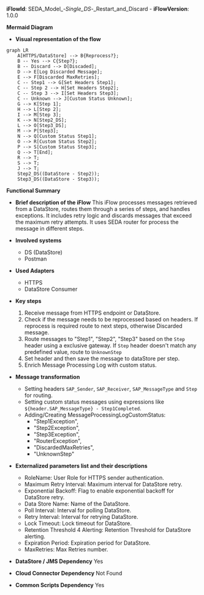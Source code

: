 **iFlowId**: SEDA_Model_-_Single_DS_-_Restart_and_Discard - **iFlowVersion**: 1.0.0

**Mermaid Diagram**
- **Visual representation of the flow**
```mermaid
graph LR
    A[HTTPS/DataStore] --> B{Reprocess?};
    B -- Yes --> C{Step?};
    B -- Discard --> D[Discaded];
    D --> E[Log Discarded Message];
    E --> F[Discarded MaxRetries];
    C -- Step1 --> G[Set Headers Step1];
    C -- Step 2 --> H[Set Headers Step2];
    C -- Step 3 --> I[Set Headers Step3];
    C -- Unknown --> J[Custom Status Unknown];
    G --> K[Step 1];
    H --> L[Step 2];
    I --> M[Step 3];
    K --> N[Step2_DS];
    L --> O[Step3_DS];
    M --> P[Step3];
    N --> Q[Custom Status Step1];
    O --> R[Custom Status Step2];
    P --> S[Custom Status Step3];
    Q --> T[End];
    R --> T;
    S --> T;
    J --> T;
    Step2_DS((DataStore - Step2));
    Step3_DS((DataStore - Step3));
```
**Functional Summary**
- **Brief description of the iFlow**
This iFlow processes messages retrieved from a DataStore, routes them through a series of steps, and handles exceptions. It includes retry logic and discards messages that exceed the maximum retry attempts. It uses SEDA router for process the message in different steps.

- **Involved systems**
    - DS (DataStore)
    - Postman

- **Used Adapters**
    - HTTPS
    - DataStore Consumer

- **Key steps**
    1. Receive message from HTTPS endpoint or DataStore.
    2. Check if the message needs to be reprocessed based on headers. If reprocess is required route to next steps, otherwise Discarded message.
    3. Route messages to "Step1", "Step2", "Step3" based on the `Step` header using a exclusive gateway. If `Step` header doesn't match any predefined value, route to `UnknownStep`
    4. Set header and then save the message to dataStore per step.
    5. Enrich Message Processing Log with custom status.

- **Message transformation**
    - Setting headers `SAP_Sender`, `SAP_Receiver`, `SAP_MessageType` and `Step` for routing.
    - Setting custom status messages using expressions like `${header.SAP_MessageType} - Step1Completed`.
    - Adding/Creating MessageProcessingLogCustomStatus:
        - "Step1Exception",
        - "Step2Exception",
        - "Step3Exception",
        - "RouterException",
        - "DiscardedMaxRetries",
        - "UnknownStep"

- **Externalized parameters list and their descriptions**
    - RoleName: User Role for HTTPS sender authentication.
    - Maximum Retry Interval: Maximum interval for DataStore retry.
    - Exponential Backoff: Flag to enable exponential backoff for DataStore retry.
    - Data Store Name: Name of the DataStore.
    - Poll Interval: Interval for polling DataStore.
    - Retry Interval: Interval for retrying DataStore.
    - Lock Timeout: Lock timeout for DataStore.
    - Retention Threshold 4 Alerting: Retention Threshold for DataStore alerting.
    - Expiration Period: Expiration period for DataStore.
    - MaxRetries: Max Retries number.

- **DataStore / JMS Dependency**
Yes

- **Cloud Connector Dependency**
Not Found

- **Common Scripts Dependency**
Yes
